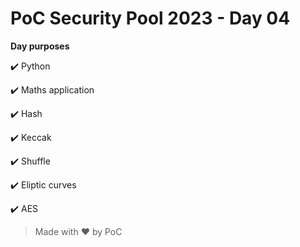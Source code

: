 # PoC Security Pool 2023 - Day 04

**Day purposes**

:heavy_check_mark: Python

:heavy_check_mark: Maths application

:heavy_check_mark: Hash

:heavy_check_mark: Keccak

:heavy_check_mark: Shuffle

:heavy_check_mark: Eliptic curves

:heavy_check_mark: AES

> Made with :heart: by PoC
